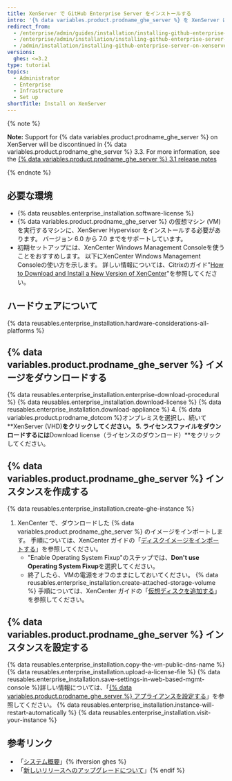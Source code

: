 ```yaml
---
title: XenServer で GitHub Enterprise Server をインストールする
intro: '{% data variables.product.prodname_ghe_server %} を XenServer にインストールするには、{% data variables.product.prodname_ghe_server %} のディスクイメージを XenServer ホストに配備する必要があります。'
redirect_from:
  - /enterprise/admin/guides/installation/installing-github-enterprise-on-xenserver
  - /enterprise/admin/installation/installing-github-enterprise-server-on-xenserver
  - /admin/installation/installing-github-enterprise-server-on-xenserver
versions:
  ghes: <=3.2
type: tutorial
topics:
  - Administrator
  - Enterprise
  - Infrastructure
  - Set up
shortTitle: Install on XenServer
---
```


{% note %}

  **Note:** Support for {% data variables.product.prodname_ghe_server %} on XenServer will be discontinued in {% data variables.product.prodname_ghe_server %} 3.3. For more information, see the [{% data variables.product.prodname_ghe_server %} 3.1 release notes](/admin/release-notes#3.1.0)

{% endnote %}

## 必要な環境

- {% data reusables.enterprise_installation.software-license %}
- {% data variables.product.prodname_ghe_server %} の仮想マシン (VM) を実行するマシンに、XenServer Hypervisor をインストールする必要があります。 バージョン 6.0 から 7.0 までをサポートしています。
- 初期セットアップには、XenCenter Windows Management Consoleを使うことをおすすめします。 以下にXenCenter Windows Management Consoleの使い方を示します。 詳しい情報については、Citrixのガイド"[How to Download and Install a New Version of XenCenter](https://support.citrix.com/article/CTX118531)"を参照してください。

## ハードウェアについて

{% data reusables.enterprise_installation.hardware-considerations-all-platforms %}

## {% data variables.product.prodname_ghe_server %} イメージをダウンロードする

{% data reusables.enterprise_installation.enterprise-download-procedural %}
{% data reusables.enterprise_installation.download-license %}
{% data reusables.enterprise_installation.download-appliance %}
4. {% data variables.product.prodname_dotcom %}オンプレミスを選択し、続いて**XenServer (VHD)**をクリックしてください。
5. ライセンスファイルをダウンロードするには**Download license（ライセンスのダウンロード）**をクリックしてください。

## {% data variables.product.prodname_ghe_server %} インスタンスを作成する

{% data reusables.enterprise_installation.create-ghe-instance %}

1. XenCenter で、ダウンロードした {% data variables.product.prodname_ghe_server %} のイメージをインポートします。 手順については、XenCenter ガイドの「[ディスクイメージをインポートする](https://docs.citrix.com/en-us/xencenter/current-release/vms-importdiskimage.html)」を参照してください。
    - "Enable Operating System Fixup"のステップでは、**Don't use Operating System Fixup**を選択してください。
    - 終了したら、VMの電源をオフのままにしておいてください。
{% data reusables.enterprise_installation.create-attached-storage-volume %} 手順については、XenCenter ガイドの「[仮想ディスクを追加する](https://docs.citrix.com/en-us/xencenter/current-release/vms-storage-addnewdisk.html)」を参照してください。

## {% data variables.product.prodname_ghe_server %} インスタンスを設定する

{% data reusables.enterprise_installation.copy-the-vm-public-dns-name %}
{% data reusables.enterprise_installation.upload-a-license-file %}
{% data reusables.enterprise_installation.save-settings-in-web-based-mgmt-console %}詳しい情報については、「[{% data variables.product.prodname_ghe_server %} アプライアンスを設定する](/enterprise/admin/guides/installation/configuring-the-github-enterprise-server-appliance)」を参照してください。
{% data reusables.enterprise_installation.instance-will-restart-automatically %}
{% data reusables.enterprise_installation.visit-your-instance %}

## 参考リンク

- 「[システム概要](/enterprise/admin/guides/installation/system-overview)」{% ifversion ghes %}
- 「[新しいリリースへのアップグレードについて](/admin/overview/about-upgrades-to-new-releases)」{% endif %}
